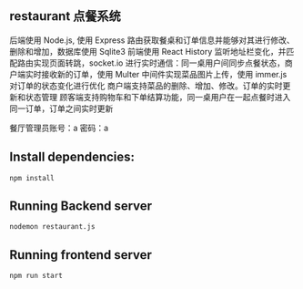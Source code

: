 ## restaurant 点餐系统
后端使用 Node.js, 使用 Express 路由获取餐桌和订单信息并能够对其进行修改、删除和增加，数据库使用 Sqlite3
前端使用 React History 监听地址栏变化，并匹配路由实现页面转跳，socket.io 进行实时通信：同一桌用户间同步点餐状态，商户端实时接收新的订单，使用 Multer 中间件实现菜品图片上传，使用 immer.js 对订单的状态变化进行优化
商户端支持菜品的删除、增加、修改。订单的实时更新和状态管理
顾客端支持购物车和下单结算功能，同一桌用户在一起点餐时进入同一订单，订单之间实时更新

餐厅管理员账号：a 密码：a

## Install dependencies:

```
npm install
```

## Running Backend server
```
nodemon restaurant.js
```

## Running frontend server
```
npm run start
```


